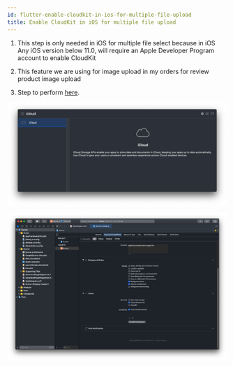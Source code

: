 ```yaml
---
id: flutter-enable-cloudkit-in-ios-for-multiple-file-upload
title: Enable CloudKit in iOS for multiple file upload
---
```


1. This step is only needed in iOS for multiple file select because in iOS Any iOS version below 11.0, will require an Apple Developer Program account to enable CloudKit

2. This feature we are using for image upload in my orders for review product image upload

3. Step to perform [here](https://developer.apple.com/library/archive/documentation/DataManagement/Conceptual/CloudKitQuickStart/EnablingiCloudandConfiguringCloudKit/EnablingiCloudandConfiguringCloudKit.html). 

![eShop](/img/cloud1.png)

![eShop](/img/cloud2.png)

